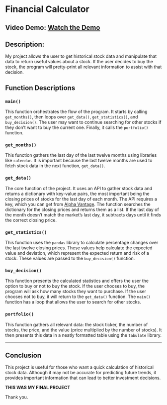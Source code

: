 # Financial Calculator

## Video Demo: [Watch the Demo](https://youtu.be/nmJ90pNfsSw)

## Description:
My project allows the user to get historical stock data and manipulate that data to return useful values about a stock. If the user decides to buy the stock, the program will pretty-print all relevant information to assist with that decision.

## Function Descriptions

### `main()`
This function orchestrates the flow of the program. It starts by calling `get_months()`, then loops over `get_data()`, `get_statistics()`, and `buy_decision()`. The user may want to continue searching for other stocks if they don’t want to buy the current one. Finally, it calls the `portfolio()` function.

### `get_months()`
This function gathers the last day of the last twelve months using libraries like `calendar`. It is important because the last twelve months are used to fetch stock data in the next function, `get_data()`.

### `get_data()`
The core function of the project. It uses an API to gather stock data and returns a dictionary with key-value pairs, the most important being the closing prices of stocks for the last day of each month. The API requires a key, which you can get from [Alpha Vantage](https://www.alphavantage.co/). The function searches the dictionary for the closing prices and returns them as a list. If the last day of the month doesn’t match the market’s last day, it subtracts days until it finds the correct closing price.

### `get_statistics()`
This function uses the `pandas` library to calculate percentage changes over the last twelve closing prices. These values help calculate the expected value and deviation, which represent the expected return and risk of a stock. These values are passed to the `buy_decision()` function.

### `buy_decision()`
This function presents the calculated statistics and offers the user the option to buy or not to buy the stock. If the user chooses to buy, the program will ask how many stocks they want to purchase. If the user chooses not to buy, it will return to the `get_data()` function. The `main()` function has a loop that allows the user to search for other stocks.

### `portfolio()`
This function gathers all relevant data: the stock ticker, the number of stocks, the price, and the value (price multiplied by the number of stocks). It then presents this data in a neatly formatted table using the `tabulate` library.

---

## Conclusion
This project is useful for those who want a quick calculation of historical stock data. Although it may not be accurate for predicting future trends, it provides important information that can lead to better investment decisions.

**THIS WAS MY FINAL PROJECT**

Thank you.

